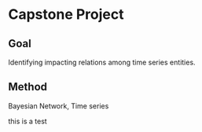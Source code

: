 # Capstone Project

## Goal
Identifying impacting relations among time series entities.

## Method

Bayesian Network, Time series

this is a test

